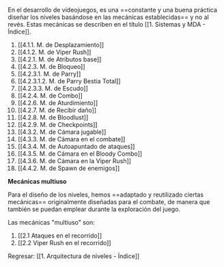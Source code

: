 
En el desarrollo de videojuegos, es una ==constante y una buena práctica diseñar los niveles basándose en las mecánicas establecidas== y no al revés. Estas mecánicas se describen en el título [[1. Sistemas y MDA - Índice]].

1. [[4.1.1. M. de Desplazamiento]]
2. [[4.1.2. M. de Viper Rush]]
3. [[4.2.1. M. de Atributos base]]
4. [[4.2.3. M. de Bloqueo]]
5. [[4.2.3.1. M. de Parry]]
6. [[4.2.3.1.2. M. de Parry Bestia Total]]
7. [[4.2.3.3. M. de Escudo]]
8. [[4.2.4. M. de Combo]]
9. [[4.2.6. M. de Aturdimiento]]
10. [[4.2.7. M. de Recibir daño]]
11. [[4.2.8. M. de Bloodlust]]
12. [[4.2.9. M. de Checkpoints]]
13. [[4.3.2. M. de Cámara jugable]]
14. [[4.3.3. M. de Cámara en el combate]]
15. [[4.3.4. M. de Autoapuntado de ataques]]
16. [[4.3.5. M. de Cámara en el Bloody Combo]]
17. [[4.3.6. M. de Cámara en la Viper Rush]]
18. [[4.4.2. M. de Spawn de enemigos]]

**Mecánicas multiuso**

Para el diseño de los niveles, hemos ==adaptado y reutilizado ciertas mecánicas== originalmente diseñadas para el combate, de manera que también se puedan emplear durante la exploración del juego.

Las mecánicas "multiuso" son:

1. [[2.1 Ataques en el recorrido]]
2. [[2.2 Viper Rush en el recorrido]]


Regresar: [[1. Arquitectura de niveles - Índice]]